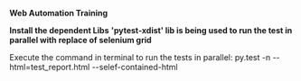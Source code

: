 ****Web Automation Training****

**Install the dependent Libs**
**'pytest-xdist' lib is being used to run the test in parallel with replace of selenium grid**

Execute the command in terminal to run the tests in parallel: py.test -n --html=test_report.html --selef-contained-html

